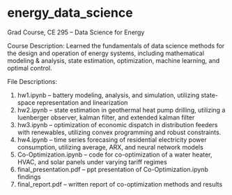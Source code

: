 # energy_data_science
Grad Course, CE 295 – Data Science for Energy

Course Description: Learned the fundamentals of data science methods for the design and operation of energy systems, including mathematical modeling & analysis, state estimation, optimization, machine learning, and optimal control.

File Descriptions:
  1. hw1.ipynb – battery modeling, analysis, and simulation, utilizing state-space representation and linearization
  2. hw2.ipynb – state estimation in geothermal heat pump drilling, utilizing a luenberger observer, kalman filter, and extended kalman filter
  3. hw3.ipynb – optimization of economic dispatch in distribution feeders with renewables, utilizing convex programming and robust constraints.
  4. hw4.ipynb – time series forecasing of residential electricity power consumption, utilizing average, ARX, and neural network models
  5. Co-Optimization.ipynb – code for co-optimization of a water heater, HVAC, and solar panels under varying tariff regimes
  6. final_presentation.pdf – ppt presentation of Co-Optimization.ipynb findings
  7. final_report.pdf – written report of co-optimization methods and results
